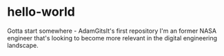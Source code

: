 # hello-world
Gotta start somewhere - AdamGitsIt's first repository
I'm an former NASA engineer that's looking to become more relevant in the digital engineering landscape.
